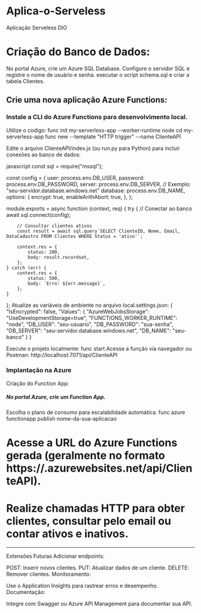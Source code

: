 # Aplica-o-Serveless
Aplicação Serveless DIO


# Criação do Banco de Dados:

No portal Azure, crie um Azure SQL Database.
Configure o servidor SQL e registre o nome de usuário e senha.
executar o script schema.sql e criar a tabela Clientes.

## Crie uma nova aplicação Azure Functions:

### Instale a CLI do Azure Functions para desenvolvimento local.

Utilize o codigo:
func init my-serverless-app --worker-runtime node
cd my-serverless-app
func new --template "HTTP trigger" --name ClienteAPI

Edite o arquivo ClienteAPI/index.js (ou run.py para Python) para incluir conexões ao banco de dados:

javascript
const sql = require("mssql");

const config = {
    user: process.env.DB_USER,
    password: process.env.DB_PASSWORD,
    server: process.env.DB_SERVER, // Exemplo: "seu-servidor.database.windows.net"
    database: process.env.DB_NAME,
    options: {
        encrypt: true,
        enableArithAbort: true,
    },
};

module.exports = async function (context, req) {
    try {
        // Conectar ao banco
        await sql.connect(config);

        // Consultar clientes ativos
        const result = await sql.query`SELECT ClienteID, Nome, Email, DataCadastro FROM Clientes WHERE Status = 'ativo'`;
        
        context.res = {
            status: 200,
            body: result.recordset,
        };
    } catch (err) {
        context.res = {
            status: 500,
            body: `Erro: ${err.message}`,
        };
    }
};
Atualize as variáveis de ambiente no arquivo local.settings.json:
{
    "IsEncrypted": false,
    "Values": {
        "AzureWebJobsStorage": "UseDevelopmentStorage=true",
        "FUNCTIONS_WORKER_RUNTIME": "node",
        "DB_USER": "seu-usuario",
        "DB_PASSWORD": "sua-senha",
        "DB_SERVER": "seu-servidor.database.windows.net",
        "DB_NAME": "seu-banco"
    }
}

Execute o projeto localmente:
func start
Acesse a função via navegador ou Postman:
http://localhost:7071/api/ClienteAPI

### Implantação na Azure
Criação do Function App:

##### No portal Azure, crie um Function App.
Escolha o plano de consumo para escalabilidade automática.
func azure functionapp publish nome-da-sua-aplicacao

# Acesse a URL do Azure Functions gerada (geralmente no formato https://<nome-da-aplicacao>.azurewebsites.net/api/ClienteAPI).
# Realize chamadas HTTP para obter clientes, consultar pelo email ou contar ativos e inativos.

---------------------------------------------------------------------------------------------------------------------------------------------------------------------------------------
Extensões Futuras
Adicionar endpoints:

POST: Inserir novos clientes.
PUT: Atualizar dados de um cliente.
DELETE: Remover clientes.
Monitoramento:

Use o Application Insights para rastrear erros e desempenho.
Documentação:

Integre com Swagger ou Azure API Management para documentar sua API.
